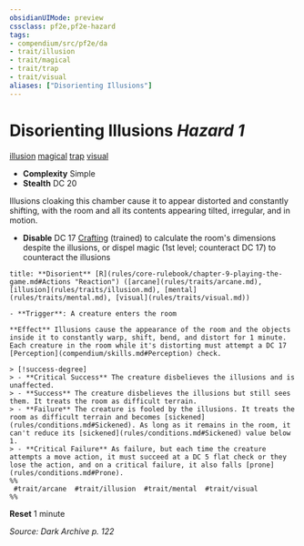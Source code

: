 ```yaml
---
obsidianUIMode: preview
cssclass: pf2e,pf2e-hazard
tags:
- compendium/src/pf2e/da
- trait/illusion
- trait/magical
- trait/trap
- trait/visual
aliases: ["Disorienting Illusions"]
---
```

# Disorienting Illusions *Hazard 1*  
[illusion](rules/traits/illusion.md "Illusion School Trait")  [magical](rules/traits/magical.md "Magical Item Trait")  [trap](rules/traits/trap.md "Trap Hazard Trait")  [visual](rules/traits/visual.md "Visual Effect Trait")  

- **Complexity** Simple
- **Stealth** DC 20  

Illusions cloaking this chamber cause it to appear distorted and constantly shifting, with the room and all its contents appearing tilted, irregular, and in motion.

- **Disable** DC 17 [Crafting](compendium/skills.md#Crafting) (trained) to calculate the room's dimensions despite the illusions, or dispel magic (1st level; counteract DC 17) to counteract the illusions  

```ad-embed-ability
title: **Disorient** [R](rules/core-rulebook/chapter-9-playing-the-game.md#Actions "Reaction") ([arcane](rules/traits/arcane.md), [illusion](rules/traits/illusion.md), [mental](rules/traits/mental.md), [visual](rules/traits/visual.md))

- **Trigger**: A creature enters the room

**Effect** Illusions cause the appearance of the room and the objects inside it to constantly warp, shift, bend, and distort for 1 minute. Each creature in the room while it's distorting must attempt a DC 17 [Perception](compendium/skills.md#Perception) check.

> [!success-degree] 
> - **Critical Success** The creature disbelieves the illusions and is unaffected.
> - **Success** The creature disbelieves the illusions but still sees them. It treats the room as difficult terrain.
> - **Failure** The creature is fooled by the illusions. It treats the room as difficult terrain and becomes [sickened](rules/conditions.md#Sickened). As long as it remains in the room, it can't reduce its [sickened](rules/conditions.md#Sickened) value below 1.
> - **Critical Failure** As failure, but each time the creature attempts a move action, it must succeed at a DC 5 flat check or they lose the action, and on a critical failure, it also falls [prone](rules/conditions.md#Prone).  
%%
 #trait/arcane  #trait/illusion  #trait/mental  #trait/visual 
%%
```

**Reset** 1 minute  

*Source: Dark Archive p. 122*